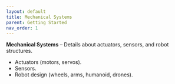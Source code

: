 ```yaml
---
layout: default
title: Mechanical Systems
parent: Getting Started
nav_order: 1
---
```


**Mechanical Systems** – Details about actuators, sensors, and robot structures.

- Actuators (motors, servos).
- Sensors.
- Robot design (wheels, arms, humanoid, drones).

